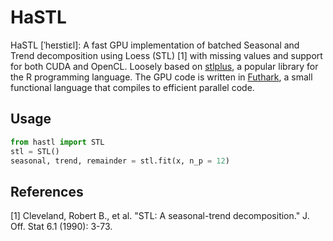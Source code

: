 # HaSTL
HaSTL \[ˈheɪstiɛl\]: A fast GPU implementation of batched Seasonal and Trend decomposition using Loess (STL) [1] with missing values and support for both CUDA and OpenCL. Loosely based on [stlplus](https://github.com/hafen/stlplus), a popular library for the R programming language. The GPU code is written in [Futhark](https://futhark-lang.org/), a small functional language that compiles to efficient parallel code.
## Usage
```python
from hastl import STL
stl = STL()
seasonal, trend, remainder = stl.fit(x, n_p = 12)

```
## References
[1] Cleveland, Robert B., et al. "STL: A seasonal-trend decomposition." J. Off. Stat 6.1 (1990): 3-73.

